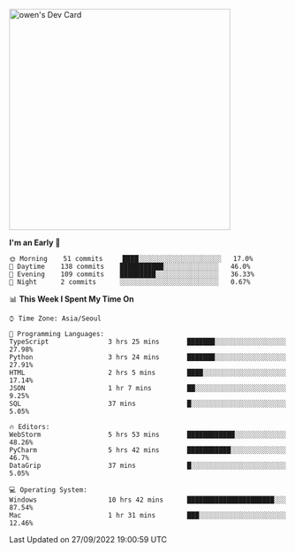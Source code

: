 <a href="https://app.daily.dev/owen_9066"><img src="https://api.daily.dev/devcards/51e5c69f10114f2abe0ae390c27b0828.png?r=hyb" width="400" alt="owen's Dev Card"/></a>

 
 <!--START_SECTION:waka-->
**I'm an Early 🐤** 

```text
🌞 Morning    51 commits     ████░░░░░░░░░░░░░░░░░░░░░   17.0% 
🌆 Daytime    138 commits    ███████████░░░░░░░░░░░░░░   46.0% 
🌃 Evening    109 commits    █████████░░░░░░░░░░░░░░░░   36.33% 
🌙 Night      2 commits      ░░░░░░░░░░░░░░░░░░░░░░░░░   0.67%

```


📊 **This Week I Spent My Time On** 

```text
⌚︎ Time Zone: Asia/Seoul

💬 Programming Languages: 
TypeScript               3 hrs 25 mins       ███████░░░░░░░░░░░░░░░░░░   27.98% 
Python                   3 hrs 24 mins       ███████░░░░░░░░░░░░░░░░░░   27.91% 
HTML                     2 hrs 5 mins        ████░░░░░░░░░░░░░░░░░░░░░   17.14% 
JSON                     1 hr 7 mins         ██░░░░░░░░░░░░░░░░░░░░░░░   9.25% 
SQL                      37 mins             █░░░░░░░░░░░░░░░░░░░░░░░░   5.05%

🔥 Editors: 
WebStorm                 5 hrs 53 mins       ████████████░░░░░░░░░░░░░   48.26% 
PyCharm                  5 hrs 42 mins       ███████████░░░░░░░░░░░░░░   46.7% 
DataGrip                 37 mins             █░░░░░░░░░░░░░░░░░░░░░░░░   5.05%

💻 Operating System: 
Windows                  10 hrs 42 mins      ██████████████████████░░░   87.54% 
Mac                      1 hr 31 mins        ███░░░░░░░░░░░░░░░░░░░░░░   12.46%

```


 Last Updated on 27/09/2022 19:00:59 UTC
<!--END_SECTION:waka-->
